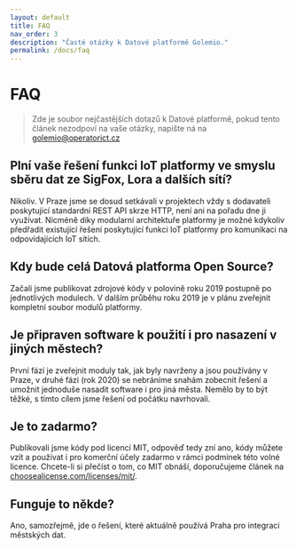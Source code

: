 ```yaml
---
layout: default
title: FAQ
nav_order: 3
description: "Časté otázky k Datové platformě Golemio."
permalink: /docs/faq
---
```


# FAQ

> Zde je soubor nejčastějších dotazů k Datové platformě, pokud tento článek nezodpoví na vaše otázky, napište ná na [golemio@operatorict.cz](mailto:golemio@operatorict.cz)

## Plní vaše řešení funkci IoT platformy ve smyslu sběru dat ze SigFox, Lora a dalších sítí?

Nikoliv. V Praze jsme se dosud setkávali v projektech vždy s dodavateli poskytující standardní REST API skrze HTTP, není ani na pořadu dne ji využívat. Nicméně díky modularní architektuře platformy je možné kdykoliv předřadit existující řešení poskytující funkci IoT platformy pro komunikaci na odpovídajících IoT sítích.

## Kdy bude celá Datová platforma Open Source?

Začali jsme publikovat zdrojové kódy v polovině roku 2019 postupně po jednotlivých modulech. V dalším průběhu roku 2019 je v plánu zveřejnit kompletní soubor modulů platformy.

## Je připraven software k použití i pro nasazení v jiných městech?

První fází je zveřejnit moduly tak, jak byly navrženy a jsou používány v Praze, v druhé fázi (rok 2020) se nebráníme snahám zobecnit řešení a umožnit jednoduše nasadit software i pro jiná města. Nemělo by to být těžké, s tímto cílem jsme řešení od počátku navrhovali.

## Je to zadarmo?

Publikovali jsme kódy pod licencí MIT, odpověď tedy zní ano, kódy můžete vzít a používat i pro komerční účely zadarmo v rámci podmínek této volné licence. Chcete-li si přečíst o tom, co MIT obnáší, doporučujeme článek na [choosealicense.com/licenses/mit/](//choosealicense.com/licenses/mit/).

## Funguje to někde?

Ano, samozřejmě, jde o řešení, které aktuálně používá Praha pro integraci městských dat.